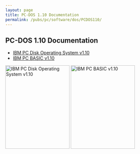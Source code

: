 ```yaml
---
layout: page
title: PC-DOS 1.10 Documentation
permalink: /pubs/pc/software/dos/PCDOS110/
---
```


PC-DOS 1.10 Documentation
---

* [IBM PC Disk Operating System v1.10](https://s3-us-west-2.amazonaws.com/archive.pcjs.org/pubs/pc/software/dos/PCDOS110/PCDOS110.pdf)
* [IBM PC BASIC v1.10](https://s3-us-west-2.amazonaws.com/archive.pcjs.org/pubs/pc/software/dos/PCDOS110/BASIC110.pdf)

[<img src="https://s3-us-west-2.amazonaws.com/archive.pcjs.org/pubs/pc/software/dos/PCDOS110/thumbs/PCDOS110.jpg" width="200" height="260" alt="IBM PC Disk Operating System v1.10"/>](https://s3-us-west-2.amazonaws.com/archive.pcjs.org/pubs/pc/software/dos/PCDOS110/PCDOS110.pdf)
[<img src="https://s3-us-west-2.amazonaws.com/archive.pcjs.org/pubs/pc/software/dos/PCDOS110/thumbs/PCDOS110.jpg" width="200" height="260" alt="IBM PC BASIC v1.10"/>](https://s3-us-west-2.amazonaws.com/archive.pcjs.org/pubs/pc/software/dos/PCDOS110/BASIC110.pdf)
